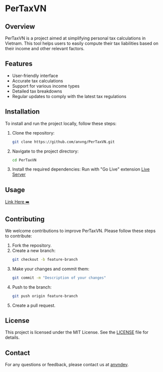 # PerTaxVN

## Overview
PerTaxVN is a project aimed at simplifying personal tax calculations in Vietnam. This tool helps users to easily compute their tax liabilities based on their income and other relevant factors.

## Features
- User-friendly interface
- Accurate tax calculations
- Support for various income types
- Detailed tax breakdowns
- Regular updates to comply with the latest tax regulations

## Installation
To install and run the project locally, follow these steps:

1. Clone the repository:
    ```bash
    git clone https://github.com/anvng/PerTaxVN.git
    ```
2. Navigate to the project directory:
    ```bash
    cd PerTaxVN
    ```
3. Install the required dependencies:
    Run with "Go Live" extension [Live Server](https://marketplace.visualstudio.com/items?itemName=ritwickdey.LiveServer)

## Usage
[Link Here ➡️](https://anvng.github.io/PerTaxVN/)

## Contributing
We welcome contributions to improve PerTaxVN. Please follow these steps to contribute:

1. Fork the repository.
2. Create a new branch:
    ```bash
    git checkout -b feature-branch
    ```
3. Make your changes and commit them:
    ```bash
    git commit -m "Description of your changes"
    ```
4. Push to the branch:
    ```bash
    git push origin feature-branch
    ```
5. Create a pull request.

## License
This project is licensed under the MIT License. See the [LICENSE](LICENSE) file for details.

## Contact
For any questions or feedback, please contact us at [anvndev](https://anvndev.github.io).
